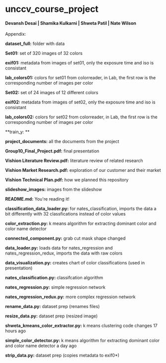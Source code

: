 # unccv_course_project
#### Devansh Desai | Shamika Kulkarni | Shweta Patil | Nate Wilson

Appendix:

**dataset_full:** folder with data

  **Set01:** set of 320 images of 32 colors
  
  **exif01:** metadata from images of set01, only the exposure time and iso is consistant

  **lab_colors01:** colors for set01 from colorreader, in Lab, the first row is the corresponding number of images per color
  
  **Set02:** set of 24 images of 12 different colors
  
  **exif02:** metadata from images of set02, only the exposure time and iso is consistant
  
  **lab_colors02:** colors for set02 from colorreader, in Lab, the first row is the corresponding number of images per color
  
  **train_y: **

**project_documents:** all the documents from the project
  
  **Group10_Final_Project.pdf:** final presentation
  
  **Vishion Literature Review.pdf:** literature review of related research
  
  **Vishion Market Research.pdf:** exploration of our customer and their market
  
  **Vishion Technical Plan.pdf:** how we planned this repository

**slideshow_images:** images from the slideshow

**README.md:** You're reading it!

**classification_data_loader.py:** for nates_classification, imports the data a bit differently with 32 classfications instead of color values

**color_extraction.py:**	k means algorithm for extracting dominant color and color name detector

**connected_component.py:**	grab cut mask shape changed

**data_loader.py:**	loads data for nates_regression and nates_regression_redux, imports the data with raw colors

**data_visualization.py:** creates chart of color classifications (used in presentation)

**nates_classification.py:** classifcation algorithm

**nates_regression.py:** simple regression network

**nates_regression_redux.py:** more complex regression network

**rename_data.py:** dataset prep (renames files)

**resize_data.py:** dataset prep (resized image)

**shweta_kmeans_color_extractor.py:**	k means clustering code changes	17 hours ago

**simple_color_detector.py:**	k means algorithm for extracting dominant color and color name detector	a day ago

**strip_data.py:** dataset prep (copies metadata to exif0*)
